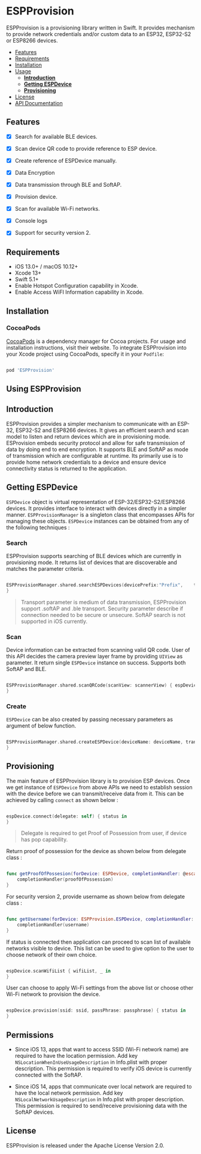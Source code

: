 
# ESPProvision

ESPProvision is a provisioning library written in Swift. It provides mechanism to provide network credentials and/or custom data to an ESP32, ESP32-S2 or ESP8266 devices.

- [Features](#features)
- [Requirements](#requirements)
- [Installation](#installation)
- [Usage](#using-ESPProvision)
    - [****Introduction****](#introduction)
    - [****Getting ESPDevice****](#getting-ESPDevice)
    - [****Provisioning****](#provisioning)
- [License](#license)
- [API Documentation](https://espressif.github.io/esp-idf-provisioning-ios/)

## Features

- [x] Search for available BLE devices.
- [x] Scan device QR code to provide reference to ESP device.
- [x] Create reference of ESPDevice manually.
- [x] Data Encryption
- [x] Data transmission through BLE and SoftAP.
- [x] Provision device.
- [x] Scan for available Wi-Fi networks.
- [x] Console logs
- [x] Support for security version 2.


## Requirements

- iOS 13.0+ / macOS 10.12+
- Xcode 13+
- Swift 5.1+
- Enable Hotspot Configuration capability in Xcode.
- Enable Access WiFI Information capability in Xcode.

## Installation

### CocoaPods

[CocoaPods](https://cocoapods.org) is a dependency manager for Cocoa projects. For usage and installation instructions, visit their website. To integrate ESPProvision into your Xcode project using CocoaPods, specify it in your `Podfile`:

```ruby

pod 'ESPProvision'

```

## Using ESPProvision

## Introduction

ESPProvision provides a simpler mechanism to communicate with an ESP-32, ESP32-S2 and ESP8266 devices. It gives an efficient search and scan model to listen and return devices which are in provisioning mode. ESProvision embeds security protocol and allow for safe transmission of data by doing end to end encryption. It supports BLE and SoftAP as mode of transmission which are configurable at runtime. Its primarily use is to provide home network credentials to a device and ensure device connectivity status is returned to the application.


## Getting ESPDevice

`ESPDevice` object is virtual representation of ESP-32/ESP32-S2/ESP8266 devices. It provides interface to interact with devices directly in a simpler manner. `ESPProvisionManager` is a singleton class that encompasses APIs for managing these objects. `ESPDevice` instances can be obtained from any of the following techniques : 


### Search

ESPProvision supports searching of BLE devices which are currently in provisioning mode. It returns list of devices that are discoverable and matches the parameter criteria.

```swift

ESPProvisionManager.shared.searchESPDevices(devicePrefix:"Prefix",    transport:.ble, security:.secure) { deviceList, _ in
}

```

> Transport parameter is medium of data transmission, ESPProvision support .softAP and .ble transport.
> Security parameter describe if connection needed to be secure or unsecure.
> SoftAP search is not supported in iOS currently.


### Scan

Device information can be extracted from scanning valid QR code. User of this API decides the camera preview layer frame by providing `UIView` as parameter. It return single `ESPDevice` instance on success. Supports both SoftAP and BLE.

```swift

ESPProvisionManager.shared.scanQRCode(scanView: scannerView) { espDevice, _ in
}

```


### Create

`ESPDevice` can be also created by passing necessary parameters as argument of below function.

```swift

ESPProvisionManager.shared.createESPDevice(deviceName: deviceName, transport: transport, security: security){ espDevice, _ in
}

```



## Provisioning

The main feature of ESPProvision library is to provision ESP devices. Once we get instance of `ESPDevice` from above APIs we need to establish session with the device before we can transmit/receive data from it. This can be achieved by calling `connect` as shown below :

```swift

espDevice.connect(delegate: self) { status in
}

```
> Delegate is required to get Proof of Possession from user, if device has pop capability.

Return proof of possession for the device as shown below from delegate class :

```swift

func getProofOfPossesion(forDevice: ESPDevice, completionHandler: @escaping (String) -> Void) {
    completionHandler(proofOfPossession)
}

```

For security version 2, provide username as shown below from delegate class :

```swift

func getUsername(forDevice: ESPProvision.ESPDevice, completionHandler: @escaping (String?) -> Void) {
    completionHandler(username)
}

```


If status is connected then application can proceed to scan list of available networks visible to device. This list can be used to give option to the user to choose network of their own choice.

```swift

espDevice.scanWifiList { wifiList, _ in 
}

```

User can choose to apply Wi-Fi settings from the above list or choose other Wi-Fi network to provision the device.

```swift

espDevice.provision(ssid: ssid, passPhrase: passphrase) { status in
}

```

## Permissions

- Since iOS 13, apps that want to access SSID (Wi-Fi network name) are required to have the location permission. Add key `NSLocationWhenInUseUsageDescription` in Info.plist with proper description. This permission is required to verify iOS device is currently connected with the SoftAP. 

- Since iOS 14, apps that communicate over local network are required to have the local network permission. Add key `NSLocalNetworkUsageDescription` in Info.plist with proper description. This permission is required to send/receive provisioning data with the SoftAP devices.



## License

ESPProvision is released under the Apache License Version 2.0.
